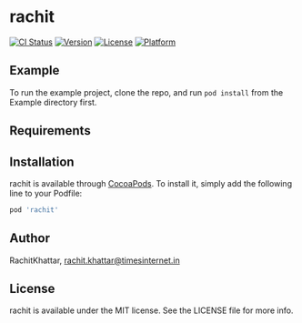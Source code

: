 # rachit

[![CI Status](https://img.shields.io/travis/RachitKhattar/rachit.svg?style=flat)](https://travis-ci.org/RachitKhattar/rachit)
[![Version](https://img.shields.io/cocoapods/v/rachit.svg?style=flat)](https://cocoapods.org/pods/rachit)
[![License](https://img.shields.io/cocoapods/l/rachit.svg?style=flat)](https://cocoapods.org/pods/rachit)
[![Platform](https://img.shields.io/cocoapods/p/rachit.svg?style=flat)](https://cocoapods.org/pods/rachit)

## Example

To run the example project, clone the repo, and run `pod install` from the Example directory first.

## Requirements

## Installation

rachit is available through [CocoaPods](https://cocoapods.org). To install
it, simply add the following line to your Podfile:

```ruby
pod 'rachit'
```

## Author

RachitKhattar, rachit.khattar@timesinternet.in

## License

rachit is available under the MIT license. See the LICENSE file for more info.
